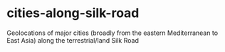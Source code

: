 cities-along-silk-road
======================

Geolocations of major cities (broadly from the eastern Mediterranean to East Asia) along the terrestrial/land Silk Road
